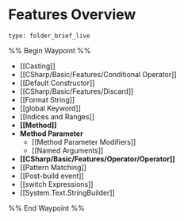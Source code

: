 # Features Overview
 
```ccard
type: folder_brief_live
```
 
%% Begin Waypoint %%
- [[Casting]]
- [[CSharp/Basic/Features/Conditional Operator]]
- [[Default Constructor]]
- [[CSharp/Basic/Features/Discard]]
- [[Format String]]
- [[global Keyword]]
- [[Indices and Ranges]]
- **[[Method]]**
- **Method Parameter**
	- [[Method Parameter Modifiers]]
	- [[Named Arguments]]
- **[[CSharp/Basic/Features/Operator/Operator]]**
- [[Pattern Matching]]
- [[Post-build event]]
- [[switch Expressions]]
- [[System.Text.StringBuilder]]

%% End Waypoint %%